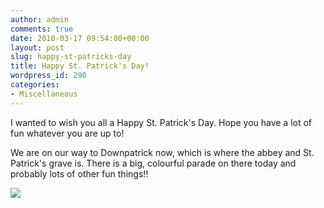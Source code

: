 ```yaml
---
author: admin
comments: true
date: 2010-03-17 09:54:00+00:00
layout: post
slug: happy-st-patricks-day
title: Happy St. Patrick's Day!
wordpress_id: 290
categories:
- Miscellaneous
---
```


I wanted to wish you all a Happy St. Patrick's Day. Hope you have a lot of fun whatever you are up to!  
  
We are on our way to Downpatrick now, which is where the abbey and St. Patrick's grave is. There is a big, colourful parade on there today and probably lots of other fun things!!

![](https://blogger.googleusercontent.com/tracker/251139911615938991-7134396997878172947?l=www.outmumbered.com)
